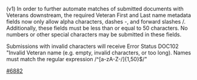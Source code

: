(v1) In order to further automate matches of submitted documents with Veterans downstream, the required Veteran First and Last name metadata fields now only allow alpha characters, dashes -, and forward slashes /. Additionally, these fields must be less than or equal to 50 characters. No numbers or other special characters may be submitted in these fields.

Submissions with invalid characters will receive Error Status DOC102	"Invalid Veteran name (e.g. empty, invalid characters, or too long). Names must match the regular expression /^[a-zA-Z\-\/]{1,50}$/"

[#6882](https://github.com/department-of-veterans-affairs/vets-api/pull/6882)